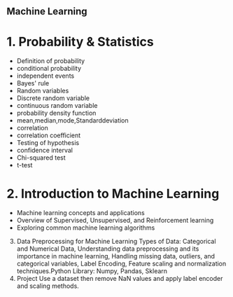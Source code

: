## Machine Learning

# 1. Probability & Statistics 
- Definition of probability
- conditional probability
- independent events
- Bayes' rule
- Random variables
- Discrete random variable
- continuous random variable
- probability density function
- mean,median,mode,Standarddeviation
- correlation
- correlation coefficient
- Testing of hypothesis
- confidence interval
- Chi-squared test
- t-test

# 2. Introduction to Machine Learning

- Machine learning concepts and applications
- Overview of Supervised, Unsupervised, and Reinforcement learning
- Exploring common machine learning algorithms
3. Data Preprocessing for
Machine Learning
Types of Data: Categorical and
Numerical Data, Understanding
data preprocessing and its
importance in machine learning,
Handling missing data, outliers,
and categorical variables, Label
Encoding, Feature scaling and
normalization techniques.Python
Library: Numpy, Pandas, Sklearn
4. Project
Use a dataset then remove NaN
values and apply label encoder
and scaling methods.
